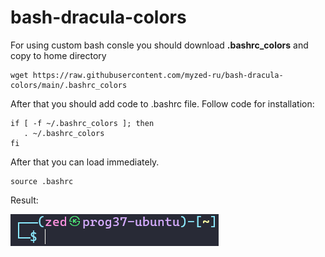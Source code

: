 # bash-dracula-colors
For using custom bash consle you should download **.bashrc_colors** and copy to home directory
```shell
wget https://raw.githubusercontent.com/myzed-ru/bash-dracula-colors/main/.bashrc_colors
```

After that you should add code to .bashrc file.
Follow code for installation:
```shell
if [ -f ~/.bashrc_colors ]; then
   . ~/.bashrc_colors
fi
```

After that you can load immediately.
```shell
source .bashrc
```

Result: <br>

![Example](src/img/console-example.png)